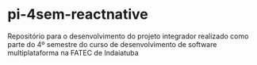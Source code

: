 # pi-4sem-reactnative
Repositório para o desenvolvimento do projeto integrador realizado como parte do 4º semestre do curso de desenvolvimento de software multiplataforma na FATEC de Indaiatuba

